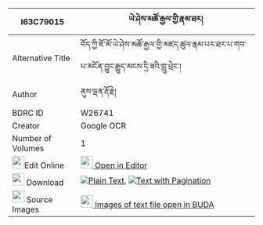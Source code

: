 |I63C79015|ཡེ་ཤེས་མཚོ་རྒྱལ་གྱི་རྣམ་ཐར། 
| --- | --- 
|Alternative Title |བོད་ཀྱི་ཇོ་མོ་ཡེ་ཤེས་མཚོ་རྒྱལ་གྱི་མཛད་ཚུལ་རྣམ་པར་ཐར་པ་གབ་པ་མངོན་བྱུང་རྒྱུད་མངས་དྲི་ཟའི་གླུ་ཕྲེང་།
|Author| ནུས་ལྡན་རྡོ་རྗེ།
|BDRC ID | W26741
|Creator | Google OCR
|Number of Volumes| 1
|<img width="25" src="https://img.icons8.com/color/25/000000/edit-property.png">Edit Online| [<img width="25" src="https://avatars.githubusercontent.com/u/45091458?s=200&v=4"> Open in Editor](http://editor.openpecha.org/I63C79015)
|<img width="25" src="https://img.icons8.com/fluent/48/000000/download-2.png"/>  Download | [![](https://img.icons8.com/color/20/000000/txt.png)Plain Text](https://github.com/Openpecha/I63C79015/releases/download/v1/yeshe_tso_gyal_gyi_namtar_plain_I63C79015.zip), [![](https://img.icons8.com/color/20/000000/txt.png)Text with Pagination](https://github.com/Openpecha/I63C79015/releases/download/v1/yeshe_tso_gyal_gyi_namtar_pages_I63C79015.zip)
|<img width="25" src="https://img.icons8.com/plasticine/100/000000/pictures-folder.png"/>  Source Images | [<img width="25" src="https://library.bdrc.io/icons/BUDA-small.svg"> Images of text file open in BUDA](https://library.bdrc.io/show/bdr:W26741)